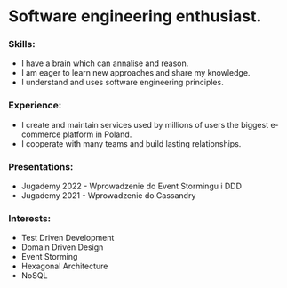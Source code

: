 # Software engineering enthusiast. 

### Skills:
- I have a brain which can annalise and reason. 
- I am eager to learn new approaches and share my knowledge. 
- I understand and uses software engineering principles.

### Experience:
- I create and maintain services used by millions of users the biggest e-commerce platform in Poland.
- I cooperate with many teams and build lasting relationships. 

### Presentations:
- Jugademy 2022 - Wprowadzenie do Event Stormingu i DDD
- Jugademy 2021 - Wprowadzenie do Cassandry

### Interests: 
- Test Driven Development
- Domain Driven Design
- Event Storming
- Hexagonal Architecture
- NoSQL

 
